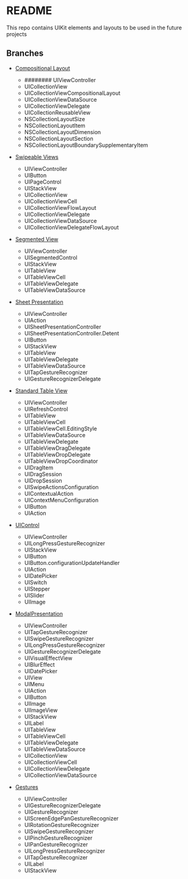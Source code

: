# README
This repo contains UIKit elements and layouts to be used in the future projects

## Branches
- [Compositional Layout](https://github.com/uckmhnds/Layouts/tree/CompositionalLayout)
    - ######## UIViewController
    - UICollectionView
    - UICollectionViewCompositionalLayout
    - UICollectionViewDataSource
    - UICollectionViewDelegate
    - UICollectionReusableView
    - NSCollectionLayoutSize
    - NSCollectionLayoutItem
    - NSCollectionLayoutDimension
    - NSCollectionLayoutSection
    - NSCollectionLayoutBoundarySupplementaryItem

- [Swipeable Views](https://github.com/uckmhnds/Layouts/tree/SwipeableViews)
    - UIViewController
    - UIButton
    - UIPageControl
    - UIStackView
    - UICollectionView
    - UICollectionViewCell
    - UICollectionViewFlowLayout
    - UICollectionViewDelegate
    - UICollectionViewDataSource
    - UICollectionViewDelegateFlowLayout


- [Segmented View](https://github.com/uckmhnds/Layouts/tree/SegmentedView)
    - UIViewController
    - UISegmentedControl
    - UIStackView
    - UITableView
    - UITableViewCell
    - UITableViewDelegate
    - UITableViewDataSource


- [Sheet Presentation](https://github.com/uckmhnds/Layouts/tree/SheetPresentation)
    - UIViewController
    - UIAction
    - UISheetPresentationController
    - UISheetPresentationController.Detent
    - UIButton
    - UIStackView
    - UITableView
    - UITableViewDelegate
    - UITableViewDataSource
    - UITapGestureRecognizer
    - UIGestureRecognizerDelegate


- [Standard Table View](https://github.com/uckmhnds/Layouts/tree/StandardTableView)
    - UIViewController
    - UIRefreshControl
    - UITableView
    - UITableViewCell
    - UITableViewCell.EditingStyle
    - UITableViewDataSource
    - UITableViewDelegate
    - UITableViewDragDelegate
    - UITableViewDropDelegate
    - UITableViewDropCoordinator
    - UIDragItem
    - UIDragSession
    - UIDropSession
    - UISwipeActionsConfiguration
    - UIContextualAction
    - UIContextMenuConfiguration
    - UIButton
    - UIAction


- [UIControl](https://github.com/uckmhnds/Layouts/tree/UIControl)
    - UIViewController
    - UILongPressGestureRecognizer
    - UIStackView
    - UIButton
    - UIButton.configurationUpdateHandler
    - UIAction
    - UIDatePicker
    - UISwitch
    - UIStepper
    - UISlider
    - UIImage


- [ModalPresentation](https://github.com/uckmhnds/Layouts/tree/ModalPresentation)
    - UIViewController
    - UITapGestureRecognizer
    - UISwipeGestureRecognizer
    - UILongPressGestureRecognizer
    - UIGestureRecognizerDelegate
    - UIVisualEffectView
    - UIBlurEffect
    - UIDatePicker
    - UIView
    - UIMenu
    - UIAction
    - UIButton
    - UIImage
    - UIImageView
    - UIStackView
    - UILabel
    - UITableView
    - UITableViewCell
    - UITableViewDelegate
    - UITableViewDataSource
    - UICollectionView
    - UICollectionViewCell
    - UICollectionViewDelegate
    - UICollectionViewDataSource


- [Gestures](https://github.com/uckmhnds/Layouts/tree/Gestures)
    - UIViewController
    - UIGestureRecognizerDelegate
    - UIGestureRecognizer
    - UIScreenEdgePanGestureRecognizer
    - UIRotationGestureRecognizer
    - UISwipeGestureRecognizer
    - UIPinchGestureRecognizer
    - UIPanGestureRecognizer
    - UILongPressGestureRecognizer
    - UITapGestureRecognizer
    - UILabel
    - UIStackView
